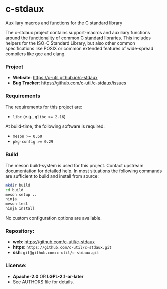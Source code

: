 c-stdaux
========

Auxiliary macros and functions for the C standard library

The c-stdaux project contains support-macros and auxiliary functions around the
functionality of common C standard libraries. This includes helpers for the
ISO-C Standard Library, but also other common specifications like POSIX or
common extended features of wide-spread compilers like gcc and clang.

### Project

 * **Website**: <https://c-util.github.io/c-stdaux>
 * **Bug Tracker**: <https://github.com/c-util/c-stdaux/issues>

### Requirements

The requirements for this project are:

 * `libc` (e.g., `glibc >= 2.16`)

At build-time, the following software is required:

 * `meson >= 0.60`
 * `pkg-config >= 0.29`

### Build

The meson build-system is used for this project. Contact upstream
documentation for detailed help. In most situations the following
commands are sufficient to build and install from source:

```sh
mkdir build
cd build
meson setup ..
ninja
meson test
ninja install
```

No custom configuration options are available.

### Repository:

 - **web**:   <https://github.com/c-util/c-stdaux>
 - **https**: `https://github.com/c-util/c-stdaux.git`
 - **ssh**:   `git@github.com:c-util/c-stdaux.git`

### License:

 - **Apache-2.0** OR **LGPL-2.1-or-later**
 - See AUTHORS file for details.
